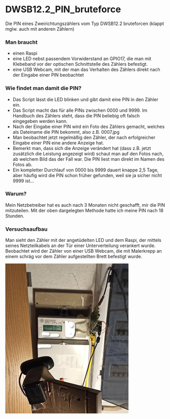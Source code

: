 # DWSB12.2_PIN_bruteforce
Die PIN eines Zweirichtungszählers vom Typ DWSB12.2 bruteforcen (klappt mglw. auch mit anderen Zählern)

### Man braucht 
* einen Raspi
* eine LED nebst passendem Vorwiderstand an GPIO17, die man mit Klebeband vor der optischen Schnittstelle des Zählers befestigt.
* eine USB Webcam, mit der man das Verhalten des Zählers direkt nach der Eingabe einer PIN beobachtet 

### Wie findet man damit die PIN?
* Das Script lässt die LED blinken und gibt damit eine PIN in den Zähler ein.
* Das Script macht das für alle PINs zwischen 0000 und 9999. Im Handbuch des Zählers steht, dass die PIN beliebig oft falsch eingegeben werden kann.
* Nach der Eingabe einer PIN wird ein Foto des Zählers gemacht, welches als Dateiname die PIN bekommt, also z.B. 0007.jpg
* Man beobachtet jetzt regelmäßig den Zähler, der nach erfolgreicher Eingabe einer PIN eine andere Anzeige hat.
* Bemerkt man, dass sich die Anzeige verändert hat (dass z.B. jetzt zusätzlich die Leistung angezeigt wird) schaut man auf den Fotos nach, ab welchem Bild das der Fall war. Die PIN liest man direkt im Namen des Fotos ab.
* Ein kompletter Durchlauf von 0000 bis 9999 dauert knappe 2,5 Tage, aber häufig wird die PIN schon früher gefunden, weil sie ja sicher nicht 9999 ist...

### Warum?
Mein Netzbetreiber hat es auch nach 3 Monaten nicht geschafft, mir die PIN mitzuteilen. Mit der oben dargelegten Methode hatte ich meine PIN nach 18 Stunden.

### Versuchsaufbau
Man sieht den Zähler mit der angetüdelten LED und dem Raspi, der mittels seines Netzteilkabels an der Tür einer Unterverteilung verankert wurde. Beobachtet wird der Zähler von einer USB Webcam, die mit Malerkrepp an einem schräg vor dem Zähler aufgestellten Brett befestigt wurde.

![Versuchsaufbau](https://github.com/kaback/DWSB12.2_PIN_bruteforce/blob/main/DWSB.jpg?raw=true)

